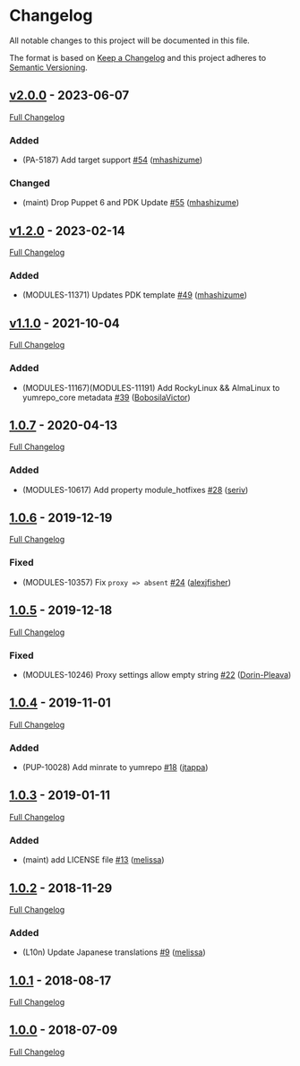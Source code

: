 <!-- markdownlint-disable MD024 -->
# Changelog

All notable changes to this project will be documented in this file.

The format is based on [Keep a Changelog](http://keepachangelog.com/en/1.0.0/) and this project adheres to [Semantic Versioning](http://semver.org).

## [v2.0.0](https://github.com/puppetlabs/puppetlabs-yumrepo_core/tree/v2.0.0) - 2023-06-07

[Full Changelog](https://github.com/puppetlabs/puppetlabs-yumrepo_core/compare/v1.2.0...v2.0.0)

### Added

- (PA-5187) Add target support [#54](https://github.com/puppetlabs/puppetlabs-yumrepo_core/pull/54) ([mhashizume](https://github.com/mhashizume))

### Changed
- (maint) Drop Puppet 6 and PDK Update [#55](https://github.com/puppetlabs/puppetlabs-yumrepo_core/pull/55) ([mhashizume](https://github.com/mhashizume))

## [v1.2.0](https://github.com/puppetlabs/puppetlabs-yumrepo_core/tree/v1.2.0) - 2023-02-14

[Full Changelog](https://github.com/puppetlabs/puppetlabs-yumrepo_core/compare/v1.1.0...v1.2.0)

### Added

- (MODULES-11371) Updates PDK template [#49](https://github.com/puppetlabs/puppetlabs-yumrepo_core/pull/49) ([mhashizume](https://github.com/mhashizume))

## [v1.1.0](https://github.com/puppetlabs/puppetlabs-yumrepo_core/tree/v1.1.0) - 2021-10-04

[Full Changelog](https://github.com/puppetlabs/puppetlabs-yumrepo_core/compare/1.0.7...v1.1.0)

### Added

- (MODULES-11167)(MODULES-11191) Add RockyLinux && AlmaLinux to yumrepo_core metadata [#39](https://github.com/puppetlabs/puppetlabs-yumrepo_core/pull/39) ([BobosilaVictor](https://github.com/BobosilaVictor))

## [1.0.7](https://github.com/puppetlabs/puppetlabs-yumrepo_core/tree/1.0.7) - 2020-04-13

[Full Changelog](https://github.com/puppetlabs/puppetlabs-yumrepo_core/compare/1.0.6...1.0.7)

### Added

- (MODULES-10617) Add property module_hotfixes [#28](https://github.com/puppetlabs/puppetlabs-yumrepo_core/pull/28) ([seriv](https://github.com/seriv))

## [1.0.6](https://github.com/puppetlabs/puppetlabs-yumrepo_core/tree/1.0.6) - 2019-12-19

[Full Changelog](https://github.com/puppetlabs/puppetlabs-yumrepo_core/compare/1.0.5...1.0.6)

### Fixed

- (MODULES-10357) Fix `proxy => absent` [#24](https://github.com/puppetlabs/puppetlabs-yumrepo_core/pull/24) ([alexjfisher](https://github.com/alexjfisher))

## [1.0.5](https://github.com/puppetlabs/puppetlabs-yumrepo_core/tree/1.0.5) - 2019-12-18

[Full Changelog](https://github.com/puppetlabs/puppetlabs-yumrepo_core/compare/1.0.4...1.0.5)

### Fixed

- (MODULES-10246) Proxy settings allow empty string [#22](https://github.com/puppetlabs/puppetlabs-yumrepo_core/pull/22) ([Dorin-Pleava](https://github.com/Dorin-Pleava))

## [1.0.4](https://github.com/puppetlabs/puppetlabs-yumrepo_core/tree/1.0.4) - 2019-11-01

[Full Changelog](https://github.com/puppetlabs/puppetlabs-yumrepo_core/compare/1.0.3...1.0.4)

### Added

- (PUP-10028) Add minrate to yumrepo [#18](https://github.com/puppetlabs/puppetlabs-yumrepo_core/pull/18) ([jtappa](https://github.com/jtappa))

## [1.0.3](https://github.com/puppetlabs/puppetlabs-yumrepo_core/tree/1.0.3) - 2019-01-11

[Full Changelog](https://github.com/puppetlabs/puppetlabs-yumrepo_core/compare/1.0.2...1.0.3)

### Added

- (maint) add LICENSE file [#13](https://github.com/puppetlabs/puppetlabs-yumrepo_core/pull/13) ([melissa](https://github.com/melissa))

## [1.0.2](https://github.com/puppetlabs/puppetlabs-yumrepo_core/tree/1.0.2) - 2018-11-29

[Full Changelog](https://github.com/puppetlabs/puppetlabs-yumrepo_core/compare/1.0.1...1.0.2)

### Added

- (L10n) Update Japanese translations [#9](https://github.com/puppetlabs/puppetlabs-yumrepo_core/pull/9) ([melissa](https://github.com/melissa))

## [1.0.1](https://github.com/puppetlabs/puppetlabs-yumrepo_core/tree/1.0.1) - 2018-08-17

[Full Changelog](https://github.com/puppetlabs/puppetlabs-yumrepo_core/compare/1.0.0...1.0.1)

## [1.0.0](https://github.com/puppetlabs/puppetlabs-yumrepo_core/tree/1.0.0) - 2018-07-09

[Full Changelog](https://github.com/puppetlabs/puppetlabs-yumrepo_core/compare/5c905b7ed57e5c60b4469050b7306a9c9b78e304...1.0.0)
